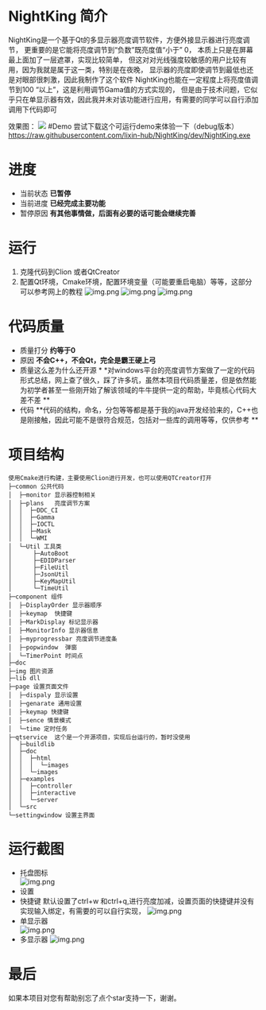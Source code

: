 # NightKing 简介

NightKing是一个基于Qt的多显示器亮度调节软件，方便外接显示器进行亮度调节，
更重要的是它能将亮度调节到“负数”既亮度值“小于” 0，
本质上只是在屏幕最上面加了一层遮罩，实现比较简单，
但这对对光线强度较敏感的用户比较有用，因为我就是属于这一类，特别是在夜晚，
显示器的亮度即使调节到最低也还是对眼部很刺激，因此我制作了这个软件
NightKing也能在一定程度上将亮度值调节到100 “以上”，这是利用调节Gama值的方式实现的，
但是由于技术问题，它似乎只在单显示器有效，因此我并未对该功能进行应用，有需要的同学可以自行添加调用下代码即可

效果图：
![](doc/img_8.png)
#Demo
尝试下载这个可运行demo来体验一下（debug版本）
https://raw.githubusercontent.com/lixin-hub/NightKing/dev/NightKing.exe
# 进度

- 当前状态 **已暂停**
- 当前进度 **已经完成主要功能**
- 暂停原因 **有其他事情做，后面有必要的话可能会继续完善**

# 运行

1. 克隆代码到Clion 或者QtCreator
2. 配置Qt环境，Cmake环境，配置环境变量（可能要重启电脑）等等，这部分可以参考网上的教程
   ![img.png](doc/img_2.png)
   ![img.png](doc/img_1.png)
   ![img.png](doc/img_3.png)

# 代码质量

- 质量打分 **约等于0**
- 原因 **不会C++，不会Qt，完全是霸王硬上弓**
- 质量这么差为什么还开源 *
  *对windows平台的亮度调节方案做了一定的代码形式总结，网上查了很久，踩了许多坑，虽然本项目代码质量差，但是依然能为初学者甚至一些刚开始了解该领域的牛牛提供一定的帮助，毕竟核心代码大差不差
  **
- 代码 **代码的结构，命名，分包等等都是基于我的java开发经验来的，C++也是刚接触，因此可能不是很符合规范，包括对一些库的调用等等，仅供参考
  **

# 项目结构
````
使用Cmake进行构建，主要使用Clion进行开发，也可以使用QTCreator打开  
├─common 公共代码  
│  ├─monitor 显示器控制相关
│  ├─plans   亮度调节方案  
│  │  ├─DDC_CI  
│  │  ├─Gamma  
│  │  ├─IOCTL  
│  │  ├─Mask  
│  │  └─WMI  
│  └─Util 工具类  
│      ├─AutoBoot  
│      ├─EDIDParser  
│      ├─FileUitl  
│      ├─JsonUtil
│      ├─KeyMapUtil
│      └─TimeUtil
├─component 组件
│  ├─DisplayOrder 显示器顺序
│  ├─keymap  快捷键
│  ├─MarkDisplay 标记显示器
│  ├─MonitorInfo 显示器信息
│  ├─myprogressbar 亮度调节进度条
│  ├─popwindow  弹窗
│  └─TimerPoint 时间点
├─doc
├─img 图片资源
├─lib dll
├─page 设置页面文件
│  ├─dispaly 显示设置
│  ├─genarate 通用设置
│  ├─keymap 快捷键
│  ├─sence 情景模式
│  └─time 定时任务
├─qtservice  这个是一个开源项目，实现后台运行的，暂时没使用
│  ├─buildlib
│  ├─doc
│  │  ├─html
│  │  │  └─images
│  │  └─images
│  ├─examples
│  │  ├─controller
│  │  ├─interactive
│  │  └─server
│  └─src
└─settingwindow 设置主界面
````
# 运行截图

- 托盘图标  
  ![img.png](doc/img_5.png)
- 设置
- 快捷键
  默认设置了ctrl+w 和ctrl+q,进行亮度加减，设置页面的快捷键并没有实现输入绑定，有需要的可以自行实现，
  ![img.png](doc/img_6.png)
- 单显示器                                                  
  ![img.png](doc/img_4.png)
- 多显示器
  ![img.png](doc/img_7.png)
# 最后
如果本项目对您有帮助别忘了点个star支持一下，谢谢。
